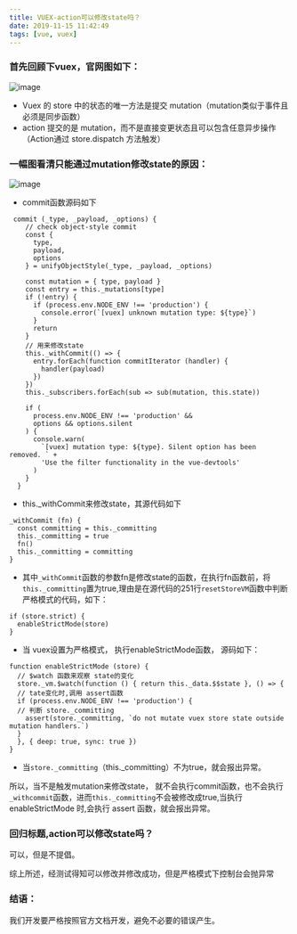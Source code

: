 ```yaml
---
title: VUEX-action可以修改state吗？
date: 2019-11-15 11:42:49
tags: [vue, vuex]
---
```

### 首先回顾下vuex，官网图如下：
![image](https://static.daojia.com/assets/project/tosimple-pic/vuexstate_1573783585247.png)
<!--more-->
* Vuex 的 store 中的状态的唯一方法是提交 mutation（mutation类似于事件且必须是同步函数）  
* action 提交的是 mutation，而不是直接变更状态且可以包含任意异步操作（Action通过 store.dispatch 方法触发）

### 一幅图看清只能通过mutation修改state的原因：
![image](https://static.daojia.com/assets/project/tosimple-pic/vuexstateexplain_1573784451155.png)
* commit函数源码如下
```
 commit (_type, _payload, _options) {
    // check object-style commit
    const {
      type,
      payload,
      options
    } = unifyObjectStyle(_type, _payload, _options)

    const mutation = { type, payload }
    const entry = this._mutations[type]
    if (!entry) {
      if (process.env.NODE_ENV !== 'production') {
        console.error(`[vuex] unknown mutation type: ${type}`)
      }
      return
    }
    // 用来修改state
    this._withCommit(() => {
      entry.forEach(function commitIterator (handler) {
        handler(payload)
      })
    })
    this._subscribers.forEach(sub => sub(mutation, this.state))

    if (
      process.env.NODE_ENV !== 'production' &&
      options && options.silent
    ) {
      console.warn(
        `[vuex] mutation type: ${type}. Silent option has been removed. ` +
        'Use the filter functionality in the vue-devtools'
      )
    }
  }
  ```
  * this._withCommit来修改state，其源代码如下
  ```
 _withCommit (fn) {
    const committing = this._committing
    this._committing = true
    fn()
    this._committing = committing
  }
  ```
  * 其中```_withCommit```函数的参数fn是修改state的函数，在执行fn函数前，将```this._committing```置为true,理由是在源代码的251行```resetStoreVM```函数中判断严格模式的代码，如下：
  ```
  if (store.strict) {
    enableStrictMode(store)
  }
  ```
  * 当 vuex设置为严格模式， 执行enableStrictMode函数， 源码如下：
  ```
function enableStrictMode (store) {
    // $watch 函数来观察 state的变化
    store._vm.$watch(function () { return this._data.$$state }, () => {
    // tate变化时,调用 assert函数
    if (process.env.NODE_ENV !== 'production') {
    // 判断 store._committing
      assert(store._committing, `do not mutate vuex store state outside mutation handlers.`)
    }
    }, { deep: true, sync: true })
}
  ```
  * 当```store._committing```（this._committing）不为true，就会报出异常。
  
所以，当不是触发mutation来修改state， 就不会执行commit函数，也不会执行```_withcommit```函数，进而```this._committing```不会被修改成true,当执行 enableStrictMode 时,会执行 assert 函数，就会报出异常。

### 回归标题,action可以修改state吗？
可以，但是不提倡。  

综上所述，经测试得知可以修改并修改成功，但是严格模式下控制台会抛异常

### 结语：
我们开发要严格按照官方文档开发，避免不必要的错误产生。



